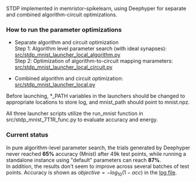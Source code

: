 STDP implemented in memristor-spikelearn, using Deephyper for separate and combined algorithm-circuit optimizations.

### How to run the parameter optimizations

- Separate algorithm and circuit optimization  
Step 1: Algorithm level parameter search (with ideal synapses): [src/stdp_mnist_launcher_local_algorithm.py](src/stdp_mnist_launcher_local_algorithm.py)  
Step 2: Optimization of algorithm-to-circuit mapping marameters: [src/stdp_mnist_launcher_local_circuit.py](src/stdp_mnist_launcher_local_circuit.py)

- Combined algorithm and circuit optimization: [src/stdp_mnist_launcher_local.py](src/stdp_mnist_launcher_local.py)

Before launching, *_PATH variables in the launchers should be changed to appropriate locations to store log, and mnist_path should point to mnist.npz.

All three launcher scripts utilize the run_mnist function in src/stdp_mnist_7T1R_func.py to evaluate accuracy and energy.

### Current status

In pure algorithm-level parameter search, the trials generated by Deephyper never reached **65%** accuracy (Mnist) after 49k test points, while running a standalone instance using "default" parameters can reach **87%**.  
In addition, the results don't seem to improve across several batches of test points. Accuracy is shown as $objective = -log_{10}(1-acc)$ in the [log file](dh_log.csv).
